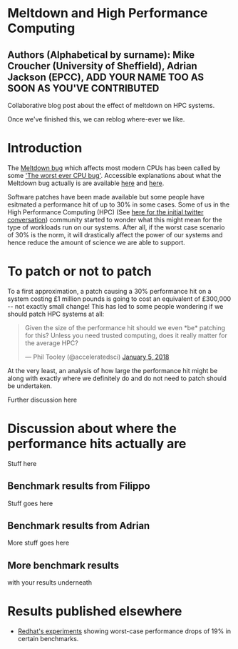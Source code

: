 # Meltdown and High Performance Computing

## Authors (Alphabetical by surname): Mike Croucher (University of Sheffield), Adrian Jackson (EPCC), ADD YOUR NAME TOO AS SOON AS YOU'VE CONTRIBUTED

Collaborative blog post about the effect of meltdown on HPC systems. 

Once we've finished this, we can reblog where-ever we like.

# Introduction

The [Meltdown bug](https://en.wikipedia.org/wiki/Meltdown_(security_vulnerability)) which affects most modern CPUs has been called by some ['The worst ever CPU bug'](https://www.theguardian.com/technology/2018/jan/04/meltdown-spectre-worst-cpu-bugs-ever-found-affect-computers-intel-processors-security-flaw).  Accessible explanations about what the Meltdown bug actually is are available [here](https://www.facebook.com/Ozzard/posts/10157151940878975) and [here](https://www.raspberrypi.org/blog/why-raspberry-pi-isnt-vulnerable-to-spectre-or-meltdown/).

Software patches have been made available but some people have esitmated a performance hit of up to 30% in some cases. Some of us in the High Performance Computing (HPC) (See [here for the initial twitter conversation](https://twitter.com/walkingrandomly/status/949230133243768835)) community started to wonder what this might mean for the type of workloads run on our systems.  After all, if the worst case scenario of 30% is the norm, it will drastically affect the power of our systems and hence reduce the amount of science we are able to support.

# To patch or not to patch
To a first approximation, a patch causing a 30% performance hit on a system costing £1 million pounds is going to cost an equivalent of £300,000 -- not exactly small change!  This has led to some people wondering if we should patch HPC systems at all: 

<blockquote class="twitter-tweet" data-lang="en"><p lang="en" dir="ltr">Given the size of the performance hit should we even *be* patching for this? Unless you need trusted computing, does it really matter for the average HPC?</p>&mdash; Phil Tooley (@acceleratedsci) <a href="https://twitter.com/acceleratedsci/status/949233180451713024?ref_src=twsrc%5Etfw">January 5, 2018</a></blockquote>
<script async src="https://platform.twitter.com/widgets.js" charset="utf-8"></script>

At the very least, an analysis of how large the performance hit might be along with exactly where we definitely do and do not need to patch should be undertaken.

Further discussion here

# Discussion about where the performance hits actually are

Stuff here

## Benchmark results from Filippo

Stuff goes here

## Benchmark results from Adrian

More stuff goes here

## More benchmark results

with your results underneath

# Results published elsewhere

* [Redhat's experiments](https://access.redhat.com/articles/3307751) showing worst-case performance drops of 19% in certain benchmarks.

